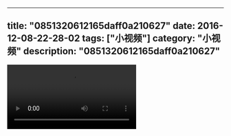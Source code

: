 
---
title: "0851320612165daff0a210627"
date: 2016-12-08-22-28-02
tags: ["小视频"]
category: "小视频"
description: "0851320612165daff0a210627"
---
<video src="http://ohtsqip0g.bkt.clouddn.com/0851320612165daff0a210627.mp4" controls="controls"></video>
